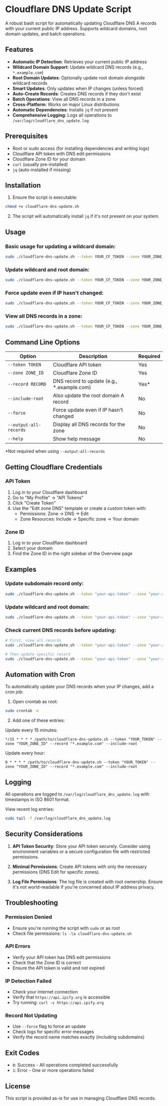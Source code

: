 # Cloudflare DNS Update Script

A robust bash script for automatically updating Cloudflare DNS A records with your current public IP address. Supports wildcard domains, root domain updates, and batch operations.

## Features

- **Automatic IP Detection**: Retrieves your current public IP address
- **Wildcard Domain Support**: Update wildcard DNS records (e.g., `*.example.com`)
- **Root Domain Updates**: Optionally update root domain alongside wildcard records
- **Smart Updates**: Only updates when IP changes (unless forced)
- **Auto-Create Records**: Creates DNS records if they don't exist
- **Batch Operations**: View all DNS records in a zone
- **Cross-Platform**: Works on major Linux distributions
- **Automatic Dependencies**: Installs `jq` if not present
- **Comprehensive Logging**: Logs all operations to `/var/log/cloudflare_dns_update.log`

## Prerequisites

- Root or sudo access (for installing dependencies and writing logs)
- Cloudflare API token with DNS edit permissions
- Cloudflare Zone ID for your domain
- `curl` (usually pre-installed)
- `jq` (auto-installed if missing)

## Installation

1. Ensure the script is executable:
```bash
chmod +x cloudflare-dns-update.sh
```

2. The script will automatically install `jq` if it's not present on your system.

## Usage

### Basic usage for updating a wildcard domain:
```bash
sudo ./cloudflare-dns-update.sh --token YOUR_CF_TOKEN --zone YOUR_ZONE_ID --record "*.example.com"
```

### Update wildcard and root domain:
```bash
sudo ./cloudflare-dns-update.sh --token YOUR_CF_TOKEN --zone YOUR_ZONE_ID --record "*.example.com" --include-root
```

### Force update even if IP hasn't changed:
```bash
sudo ./cloudflare-dns-update.sh --token YOUR_CF_TOKEN --zone YOUR_ZONE_ID --record "*.example.com" --force
```

### View all DNS records in a zone:
```bash
sudo ./cloudflare-dns-update.sh --token YOUR_CF_TOKEN --zone YOUR_ZONE_ID --output-all-records
```

## Command Line Options

| Option | Description | Required |
|--------|-------------|----------|
| `--token TOKEN` | Cloudflare API token | Yes |
| `--zone ZONE_ID` | Cloudflare Zone ID | Yes |
| `--record RECORD` | DNS record to update (e.g., *.example.com) | Yes* |
| `--include-root` | Also update the root domain A record | No |
| `--force` | Force update even if IP hasn't changed | No |
| `--output-all-records` | Display all DNS records for the zone | No |
| `--help` | Show help message | No |

*Not required when using `--output-all-records`

## Getting Cloudflare Credentials

### API Token
1. Log in to your Cloudflare dashboard
2. Go to "My Profile" → "API Tokens"
3. Click "Create Token"
4. Use the "Edit zone DNS" template or create a custom token with:
   - Permissions: Zone → DNS → Edit
   - Zone Resources: Include → Specific zone → Your domain

### Zone ID
1. Log in to your Cloudflare dashboard
2. Select your domain
3. Find the Zone ID in the right sidebar of the Overview page

## Examples

### Update subdomain record only:
```bash
sudo ./cloudflare-dns-update.sh --token "your-api-token" --zone "your-zone-id" --record "home.example.com"
```

### Update wildcard and root domain:
```bash
sudo ./cloudflare-dns-update.sh --token "your-api-token" --zone "your-zone-id" --record "*.example.com" --include-root
```

### Check current DNS records before updating:
```bash
# First, view all records
sudo ./cloudflare-dns-update.sh --token "your-api-token" --zone "your-zone-id" --output-all-records

# Then update specific record
sudo ./cloudflare-dns-update.sh --token "your-api-token" --zone "your-zone-id" --record "*.example.com"
```

## Automation with Cron

To automatically update your DNS records when your IP changes, add a cron job:

1. Open crontab as root:
```bash
sudo crontab -e
```

2. Add one of these entries:

Update every 15 minutes:
```cron
*/15 * * * * /path/to/cloudflare-dns-update.sh --token "YOUR_TOKEN" --zone "YOUR_ZONE_ID" --record "*.example.com" --include-root
```

Update every hour:
```cron
0 * * * * /path/to/cloudflare-dns-update.sh --token "YOUR_TOKEN" --zone "YOUR_ZONE_ID" --record "*.example.com" --include-root
```

## Logging

All operations are logged to `/var/log/cloudflare_dns_update.log` with timestamps in ISO 8601 format.

View recent log entries:
```bash
sudo tail -f /var/log/cloudflare_dns_update.log
```

## Security Considerations

1. **API Token Security**: Store your API token securely. Consider using environment variables or a secure configuration file with restricted permissions.

2. **Minimal Permissions**: Create API tokens with only the necessary permissions (DNS Edit for specific zones).

3. **Log File Permissions**: The log file is created with root ownership. Ensure it's not world-readable if you're concerned about IP address privacy.

## Troubleshooting

### Permission Denied
- Ensure you're running the script with `sudo` or as root
- Check file permissions: `ls -la cloudflare-dns-update.sh`

### API Errors
- Verify your API token has DNS edit permissions
- Check that the Zone ID is correct
- Ensure the API token is valid and not expired

### IP Detection Failed
- Check your internet connection
- Verify that `https://api.ipify.org` is accessible
- Try running: `curl -s https://api.ipify.org`

### Record Not Updating
- Use `--force` flag to force an update
- Check logs for specific error messages
- Verify the record name matches exactly (including subdomains)

## Exit Codes

- `0`: Success - All operations completed successfully
- `1`: Error - One or more operations failed

## License

This script is provided as-is for use in managing Cloudflare DNS records.